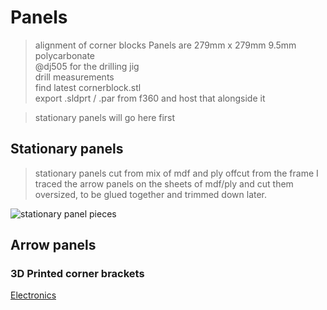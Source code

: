 # Panels  

>alignment of corner blocks
>Panels are 279mm x 279mm 9.5mm polycarbonate  
>@dj505 for the drilling jig  
>drill measurements  
>find latest cornerblock.stl  
>export .sldprt / .par from f360 and host that alongside it  



>stationary panels will go here first

## Stationary panels  

>stationary panels cut from mix of mdf and ply offcut from the frame
I traced the arrow panels on the sheets of mdf/ply and cut them oversized, to be glued together and trimmed down later.  

![stationary panel pieces](/panels/IMG_20200405_211027.jpg)

## Arrow panels  


### 3D Printed corner brackets
[Electronics](../tree/master/electronics)